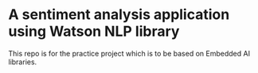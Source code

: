 # A sentiment analysis application using Watson NLP library
This repo is for the practice project which is to be based on Embedded AI libraries. 
